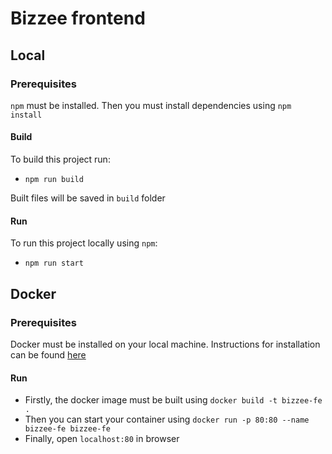 # Bizzee frontend

## Local

### Prerequisites

`npm` must be installed. Then you must install dependencies using `npm install`

#### Build

To build this project run:

- `npm run build`

Built files will be saved in `build` folder

#### Run

To run this project locally using `npm`:

- `npm run start`

## Docker

### Prerequisites

Docker must be installed on your local machine. Instructions for installation can be found [here](https://docs.docker.com/engine/install/)

#### Run

- Firstly, the docker image must be built using `docker build -t bizzee-fe .`
- Then you can start your container using `docker run -p 80:80 --name bizzee-fe bizzee-fe`
- Finally, open `localhost:80` in browser
